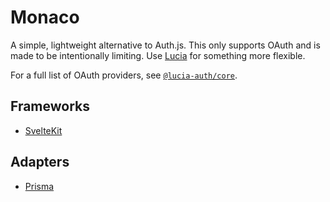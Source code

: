 # Monaco

A simple, lightweight alternative to Auth.js. This only supports OAuth and is made to be intentionally limiting. Use [Lucia]() for something more flexible.

For a full list of OAuth providers, see [`@lucia-auth/core`]().

## Frameworks

- [SvelteKit]()

## Adapters

- [Prisma]()
